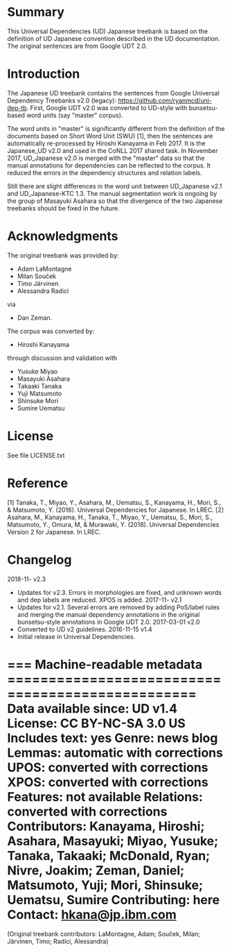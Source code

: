 # Summary

This Universal Dependencies (UD) Japanese treebank is based on the definition of UD Japanese convention described in the UD documentation.  The original sentences are from Google UDT 2.0.


# Introduction

The Japanese UD treebank contains the sentences from Google Universal Dependency Treebanks v2.0 (legacy): https://github.com/ryanmcd/uni-dep-tb.  First, Google UDT v2.0 was converted to UD-style with bunsetsu-based word units (say "master" corpus).

The word units in "master" is significantly different from the definition of the documents based on Short Word Unit (SWU) [1], then the sentences are automatically re-processed by Hiroshi Kanayama in Feb 2017.  It is the Japanese_UD v2.0 and used in the CoNLL 2017 shared task.
In November 2017, UD_Japanese v2.0 is merged with the "master" data so that the manual annotations for dependencies can be reflected to the corpus. It reduced the errors in the dependency structures and relation labels.

Still there are slight differences in the word unit between UD_Japanese v2.1 and UD_Japanese-KTC 1.3.  The manual segmentation work is ongoing by the group of Masayuki Asahara so that the divergence of the two Japanese treebanks should be fixed in the future.



# Acknowledgments

The original treebank was provided by:

- Adam LaMontagne
- Milan Souček
- Timo Järvinen
- Alessandra Radici

via

- Dan Zeman.

The corpus was converted by:

- Hiroshi Kanayama

through discussion and validation with

- Yusuke Miyao
- Masayuki Asahara
- Takaaki Tanaka
- Yuji Matsumoto
- Shinsuke Mori
- Sumire Uematsu

# License

See file LICENSE.txt


# Reference

[1] Tanaka, T., Miyao, Y., Asahara, M., Uematsu, S., Kanayama, H., Mori, S., & Matsumoto, Y. (2016). Universal Dependencies for Japanese. In LREC.
[2] Asahara, M., Kanayama, H., Tanaka, T., Miyao, Y., Uematsu, S., Mori, S., Matsumoto, Y., Omura, M, & Murawaki, Y. (2018). Universal Dependencies Version 2 for Japanese. In LREC.


# Changelog

2018-11-   v2.3
  * Updates for v2.3.  Errors in morphologies are fixed, and unknown words and dep labels are reduced.  XPOS is added.
2017-11-   v2.1
  * Updates for v2.1.  Several errors are removed by adding PoS/label rules and merging the manual dependency annotations in the original bunsetsu-style annotations in Google UDT 2.0.
2017-03-01 v2.0
  * Converted to UD v2 guidelines.
2016-11-15 v1.4
  * Initial release in Universal Dependencies.


=== Machine-readable metadata =================================================
Data available since: UD v1.4
License: CC BY-NC-SA 3.0 US
Includes text: yes
Genre: news blog
Lemmas: automatic with corrections
UPOS: converted with corrections
XPOS: converted with corrections
Features: not available
Relations: converted with corrections
Contributors: Kanayama, Hiroshi; Asahara, Masayuki; Miyao, Yusuke; Tanaka, Takaaki; McDonald, Ryan; Nivre, Joakim; Zeman, Daniel; Matsumoto, Yuji; Mori, Shinsuke; Uematsu, Sumire
Contributing: here
Contact: hkana@jp.ibm.com
===============================================================================
(Original treebank contributors: LaMontagne, Adam; Souček, Milan; Järvinen, Timo; Radici, Alessandra)
